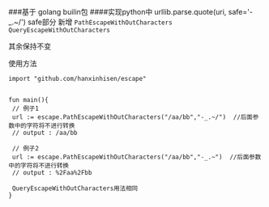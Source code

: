 ###基于 golang builin包
####实现python中 urllib.parse.quote(uri, safe='-_.~/') safe部分
新增 
```PathEscapeWithOutCharacters```
```QueryEscapeWithOutCharacters```

其余保持不变

使用方法
```
import "github.com/hanxinhisen/escape"


fun main(){
 // 例子1
 url := escape.PathEscapeWithOutCharacters("/aa/bb","-_.~/")  //后面参数中的字符将不进行转换
 // output : /aa/bb
 
 // 例子2
 url := escape.PathEscapeWithOutCharacters("/aa/bb","-_.~")  //后面参数中的字符将不进行转换
 // output : %2Faa%2Fbb
 
 QueryEscapeWithOutCharacters用法相同
}

```


